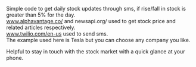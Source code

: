 Simple code to get daily stock updates through sms, if rise/fall in stock is greater than 5% for the day.  
www.alphavantage.co/ and newsapi.org/ used to get stock price and related articles respectively.  
www.twilio.com/en-us used to send sms.  
The example used here is Tesla but you can choose any company you like.  

Helpful to stay in touch with the stock market with a quick glance at your phone.  
